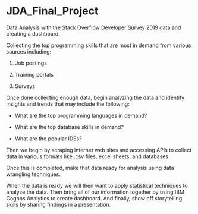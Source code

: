 # JDA_Final_Project
Data Analysis with the Stack Overflow Developer Survey 2019 data and creating a dashboard.

Collecting the top programming skills that are most in demand from various sources including:

1. Job postings

2. Training portals

3. Surveys

Once done collecting enough data, begin analyzing the data and identify insights and trends that may include the following:

- What are the top programming languages in demand?

- What are the top database skills in demand?

- What are the popular IDEs?

Then we begin by scraping internet web sites and accessing APIs to collect data in various formats like .csv files, excel sheets, and databases.   
 
Once this is completed,  make that data ready for analysis using data wrangling techniques. 
 
When the data is ready we will then want to apply statistical techniques to analyze the data.  Then bring all of our information together by using  IBM Cognos Analytics to create dashboard. And finally, show off storytelling skills by sharing findings in a presentation.
